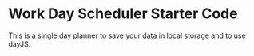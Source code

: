 # Work Day Scheduler Starter Code
This is a single day planner to save your data in local storage and to use dayJS.